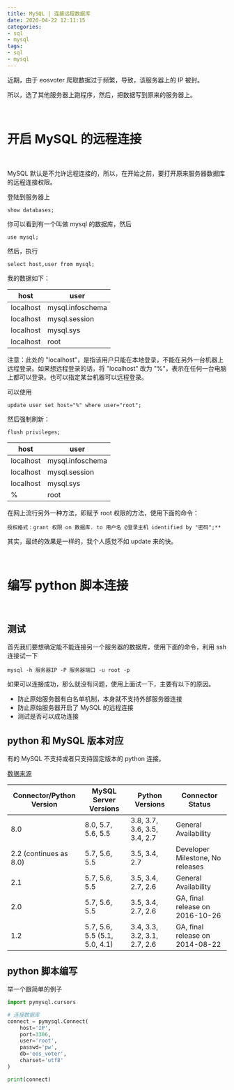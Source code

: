 ```yaml
---
title: MySQL | 连接远程数据库
date: 2020-04-22 12:11:15
categories:
- sql
- mysql
tags:
- sql
- mysql
---
```

近期，由于 eosvoter 爬取数据过于频繁，导致，该服务器上的 IP 被封。

所以，选了其他服务器上跑程序，然后，把数据写到原来的服务器上。

<!-- more -->

<br/>

# 开启 MySQL 的远程连接

<br/>

MySQL 默认是不允许远程连接的，所以，在开始之前，要打开原来服务器数据库的远程连接权限。

登陆到服务器上

	show databases;

你可以看到有一个叫做 mysql 的数据库，然后

	use mysql;

然后，执行

	select host,user from mysql;

我的数据如下：

|host|user|
|---|---|
| localhost | mysql.infoschema|
| localhost | mysql.session|
| localhost | mysql.sys|
| localhost | root|

注意：此处的 "localhost"，是指该用户只能在本地登录，不能在另外一台机器上远程登录。如果想远程登录的话，将 "localhost" 改为 "%"，表示在任何一台电脑上都可以登录。也可以指定某台机器可以远程登录。

可以使用

	update user set host="%" where user="root";

然后强制刷新：

	flush privileges; 

|host|user|
|---|---|
| localhost | mysql.infoschema|
| localhost | mysql.session|
| localhost | mysql.sys|
| % | root|

在网上流行另外一种方法，即赋予 root 权限的方法，使用下面的命令：

	授权格式：grant 权限 on 数据库. to 用户名 @登录主机 identified by "密码";**　 

其实，最终的效果是一样的，我个人感觉不如 update 来的快。

<br/>

# 编写 python 脚本连接

<br/>

## 测试

首先我们要想确定能不能连接另一个服务器的数据库，使用下面的命令，利用 ssh 连接试一下

	mysql -h 服务器IP -P 服务器端口 -u root -p

如果可以连接成功，那么就没有问题，使用上面试一下，主要有以下的原因。

- 防止原始服务器有白名单机制，本身就不支持外部服务器连接
- 防止原始服务器开启了 MySQL 的远程连接
- 测试是否可以成功连接

## python 和 MySQL 版本对应

有的 MySQL 不支持或者只支持固定版本的 python 连接。

[数据来源](https://dev.mysql.com/doc/connector-python/en/connector-python-versions.html)

|Connector/Python Version|	MySQL Server Versions|	Python Versions|	Connector Status|
|---|---|---|---|
|8.0|	8.0, 5.7, 5.6, 5.5|	3.8, 3.7, 3.6, 3.5, 3.4, 2.7|	General Availability|
|2.2 (continues as 8.0)|	5.7, 5.6, 5.5|	3.5, 3.4, 2.7|	Developer Milestone, No releases|
|2.1|	5.7, 5.6, 5.5|	3.5, 3.4, 2.7, 2.6|	General Availability|
|2.0|	5.7, 5.6, 5.5|	3.5, 3.4, 2.7, 2.6|	GA, final release on 2016-10-26|
|1.2|	5.7, 5.6, 5.5 (5.1, 5.0, 4.1)|	3.4, 3.3, 3.2, 3.1, 2.7, 2.6|	GA, final release on 2014-08-22|

## python 脚本编写

举一个跟简单的例子

```python
import pymysql.cursors

# 连接数据库
connect = pymysql.Connect(
    host='IP',
    port=3306,
    user='root',
    passwd='pw',
    db='eos_voter',
    charset='utf8'
)

print(connect)
```